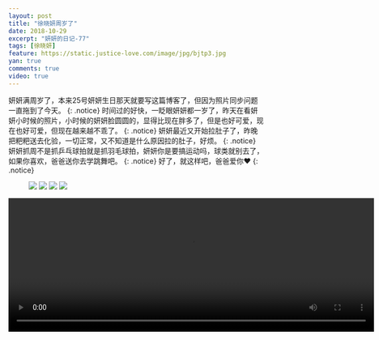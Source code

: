 ```yaml
---
layout: post
title: "徐晓妍周岁了"
date: 2018-10-29
excerpt: "妍妍的日记-77"
tags: [徐晓妍]
feature: https://static.justice-love.com/image/jpg/bjtp3.jpg
yan: true
comments: true
video: true
---
```

妍妍满周岁了，本来25号妍妍生日那天就要写这篇博客了，但因为照片同步问题一直拖到了今天。
{: .notice}
时间过的好快，一眨眼妍妍都一岁了，昨天在看妍妍小时候的照片，小时候的妍妍脸圆圆的，显得比现在胖多了，但是也好可爱，现在也好可爱，但现在越来越不乖了。
{: .notice}
妍妍最近又开始拉肚子了，昨晚把粑粑送去化验，一切正常，又不知道是什么原因拉的肚子，好烦。
{: .notice}
妍妍抓周不是抓乒乓球拍就是抓羽毛球拍，妍妍你是要搞运动吗，球类就别去了，如果你喜欢，爸爸送你去学跳舞吧。
{: .notice}
好了，就这样吧，爸爸爱你❤️
{: .notice}
<figure>
    <img src="{{ site.staticUrl }}/yanyan/image/zhousuishengri1.jpg?imageMogr2/auto-orient" />
    <img src="{{ site.staticUrl }}/yanyan/image/zhousuishengri2.jpg?imageMogr2/auto-orient" />
    <img src="{{ site.staticUrl }}/yanyan/image/zhousuishengri4.jpg?imageMogr2/auto-orient" />
    <img src="{{ site.staticUrl }}/yanyan/image/zhousuishengri5.jpg?imageMogr2/auto-orient" />
</figure>
<video id="my-video" class="video-js vjs-16-9 clipboard" controls preload="auto" width="722" height="264" data-setup="{}">
    <source src="{{ site.staticUrl }}/yanyan/video/zhousui3.mp4" type='video/mp4'>
    <p class="vjs-no-js">
      To view this video please enable JavaScript, and consider upgrading to a web browser that
      <a href="http://videojs.com/html5-video-support/" target="_blank">supports HTML5 video</a>
    </p>
</video>
